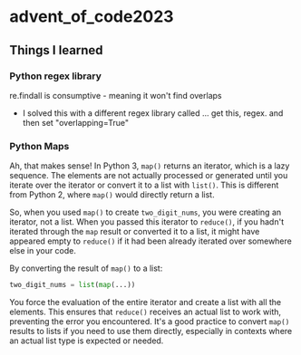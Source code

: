 # advent_of_code2023

## Things I learned

### Python regex library

re.findall is consumptive - meaning it won't find overlaps
- I solved this with a different regex library called ... get this, regex. and then set "overlapping=True"

### Python Maps

Ah, that makes sense! In Python 3, `map()` returns an iterator, which is a lazy sequence. The elements are not actually processed or generated until you iterate over the iterator or convert it to a list with `list()`. This is different from Python 2, where `map()` would directly return a list.

So, when you used `map()` to create `two_digit_nums`, you were creating an iterator, not a list. When you passed this iterator to `reduce()`, if you hadn't iterated through the `map` result or converted it to a list, it might have appeared empty to `reduce()` if it had been already iterated over somewhere else in your code.

By converting the result of `map()` to a list:

```python
two_digit_nums = list(map(...))
```

You force the evaluation of the entire iterator and create a list with all the elements. This ensures that `reduce()` receives an actual list to work with, preventing the error you encountered. It's a good practice to convert `map()` results to lists if you need to use them directly, especially in contexts where an actual list type is expected or needed.
